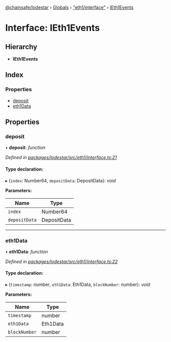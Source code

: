 [@chainsafe/lodestar](../README.md) › [Globals](../globals.md) › ["eth1/interface"](../modules/_eth1_interface_.md) › [IEth1Events](_eth1_interface_.ieth1events.md)

# Interface: IEth1Events

## Hierarchy

* **IEth1Events**

## Index

### Properties

* [deposit](_eth1_interface_.ieth1events.md#deposit)
* [eth1Data](_eth1_interface_.ieth1events.md#eth1data)

## Properties

###  deposit

• **deposit**: *function*

*Defined in [packages/lodestar/src/eth1/interface.ts:21](https://github.com/ChainSafe/lodestar/blob/da7050e4c/packages/lodestar/src/eth1/interface.ts#L21)*

#### Type declaration:

▸ (`index`: Number64, `depositData`: DepositData): *void*

**Parameters:**

Name | Type |
------ | ------ |
`index` | Number64 |
`depositData` | DepositData |

___

###  eth1Data

• **eth1Data**: *function*

*Defined in [packages/lodestar/src/eth1/interface.ts:22](https://github.com/ChainSafe/lodestar/blob/da7050e4c/packages/lodestar/src/eth1/interface.ts#L22)*

#### Type declaration:

▸ (`timestamp`: number, `eth1Data`: Eth1Data, `blockNumber`: number): *void*

**Parameters:**

Name | Type |
------ | ------ |
`timestamp` | number |
`eth1Data` | Eth1Data |
`blockNumber` | number |
